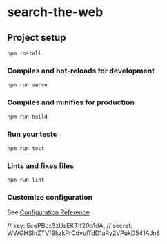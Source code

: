 # search-the-web

## Project setup
```
npm install
```

### Compiles and hot-reloads for development
```
npm run serve
```

### Compiles and minifies for production
```
npm run build
```

### Run your tests
```
npm run test
```

### Lints and fixes files
```
npm run lint
```

### Customize configuration
See [Configuration Reference](https://cli.vuejs.org/config/).

// key: EcePBcx3zUsEKTIf20b1dA,
// secret: WWGHSInZTVf9kzkPrCdvulTdD1aRy2VPukD541AJn8